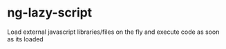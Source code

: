 # ng-lazy-script
Load external javascript libraries/files on the fly and execute code as soon as its loaded
